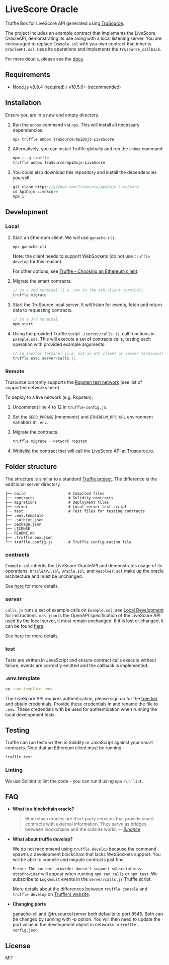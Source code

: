 # LiveScore Oracle

Truffle Box for LiveScore API generated using [TruSource](https://app.trusource.io). 

The project includes an example contract that implements the LiveScore OracleAPI, demonstrating its use along with a local listening server. You are encouraged to replace `Example.sol` with you own contract that inherits `OracleAPI.sol`, uses its operations and implements the `trusource_callback`.

For more details, please see the [docs](https://docs.trusource.io/ApiDojo-LiveScore).

## Requirements

* Node.js v8.9.4 (required) / v10.5.0+ (recommended)

## Installation

Ensure you are in a new and empty directory.

1. Run the `unbox` command via `npx`. This will install all necessary dependencies.

   ```javascript
   npx truffle unbox TruSource/ApiDojo-LiveScore
   ```

2. Alternatively, you can install Truffle globally and run the `unbox` command.

   ```javascript
   npm i -g truffle
   truffle unbox TruSource/ApiDojo-LiveScore
   ```

3. You could also download this repository and install the dependencies yourself.

   ```javascript
   git clone https://github.com/TruSource/ApiDojo-LiveScore
   cd ApiDojo-LiveScore
   npm i
   ```

## Development

### Local
1. Start an Ethereum client. We will use `ganache-cli`.

   ```javascript
   npx ganache-cli
   ```

   Note: the client needs to support WebSockets (do not use `truffle develop` for this reason).

   For other options, see [Truffle - Choosing an Ethereum client](https://www.trufflesuite.com/docs/truffle/reference/choosing-an-ethereum-client).

2. Migrate the smart contracts.

   ```javascript
   // in a 2nd terminal (i.e. not in the eth client terminal)
   truffle migrate
   ```

3. Start the TruSource local server. It will listen for events, fetch and return data to requesting contracts.

   ```javascript
   // in a 3rd terminal
   npm start
   ```

4. Using the provided Truffle script `./server/calls.js`, call functions in `Example.sol`. This will execute a set of contracts calls, testing each operation with provided example arguments.

   ```javascript
   // in another terminal (i.e. not in eth client or server terminals)
   truffle exec server/calls.js
   ```

### Remote
<!-- TODO: add list of supported networks somewhere? -->
Trusource currently supports the [Ropsten test network](https://ropsten.etherscan.io) (see list of supported networks here).

To deploy to a live network (e.g. Ropsten):

1. Uncomment line 4 to 12 in `truffle-config.js`.

2. Set the `SEED_PHRASE` (mnemonic) and `ETHEREUM_RPC_URL` environment variables in `.env`.

3. Migrate the contracts.

   ```javascript
   truffle migrate --network ropsten
   ```

<!-- TODO: in this case the Example.sol contract -->
4. Whitelist the contract that will call the LiveScore API at [Trusource.io](https://app.trusource.io).

## Folder structure

The structure is similar to a standard [Truffle project](https://www.trufflesuite.com/docs/truffle/getting-started/creating-a-project). The difference is the additional server directory.

    ├── build                   # Compiled files
    ├── contracts               # Solidity contracts
    ├── migrations              # Deployment files
    ├── server                  # Local server test script
    ├── test                    # Test files for testing contracts
    ├── .env.template
    ├── .solhint.json
    ├── package.json
    ├── LICENSE
    ├── README.md
    ├── .truffle-box.json
    └── truffle.config.js       # Truffle configuration file

### contracts

`Example.sol` inherits the LiveScore OracleAPI and demonstrates usage of its operations. `OracleAPI.sol`, `Oracle.sol`, and `Resolver.sol` make up the oracle architecture and must be unchanged.

See [here](https://github.com/TruSource/ApiDojo-LiveScore/blob/master/contracts/README.md) for more details.

### server

`calls.js` runs a set of example calls on `Example.sol`, see [Local Development](#local-development) for instructions. 
`oas.json` is the OpenAPI specification of the LiveScore API used by the local server, it must remain unchanged. If it is lost or changed, it can be found [here](https://docs.trusource.io/).  

See [here](https://github.com/TruSource/ApiDojo-LiveScore/tree/master/server/README.md) for more details.

### test

Tests are written in JavaScript and ensure contract calls execute without failure, events are correctly emitted and the callback is implemented.

### .env.template

   ```javascript
   cp .env.template .env
   ```
The LiveScore API requires authentication, please sign up for the [free tier](https://apidojo.net/) and obtain credentials. Provide these credentials in and rename the file to `.env`. These credentials with be used for authentication when running the local development tests.

## Testing

Truffle can run tests written in Solidity or JavaScript against your smart contracts.
Note that an Ethereum client must be running.

   ```javascript
   truffle test
   ```

### Linting

We use Solhint to lint the code - you can run it using ```npm run lint```.

## FAQ

* __What is a blockchain oracle?__

   > Blockchain oracles are third-party services that provide smart contracts with external information. They serve as bridges between blockchains and the outside world.
   > -- <cite>  [Binance](https://www.binance.vision/glossary/oracle) </cite>

* __What about truffle develop?__

   We do not recommend using `truffle develop` because the command spawns a development blockchain that lacks WebSockets support. You will be able to compile and migrate contracts just fine.

   `Error: The current provider doesn't support subscriptions: HttpProvider` will appear when running `npm run calls` or `npm test`. We subscribe to `LogResult` events in the `server/calls.js` Truffle script.

   More details about the differences between `truffle console` and `truffle develop` on [Truffle's website](https://www.trufflesuite.com/docs/truffle/getting-started/using-truffle-develop-and-the-console).

* __Changing ports__

   ganache-cli and @trusource/server both defaults to port 8545. Both can be changed by running with -p option. You will then need to update the port value in the development object in networks in `truffle-config.json`.

## License
MIT
